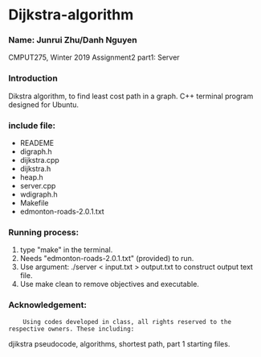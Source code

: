 # Dijkstra-algorithm
### Name: Junrui Zhu/Danh Nguyen
CMPUT275, Winter 2019
Assignment2 part1: Server

### Introduction
Dikstra algorithm, to find least cost path in a graph.
C++ terminal program designed for Ubuntu. 

### include file:      
- READEME
- digraph.h
- dijkstra.cpp
- dijkstra.h
- heap.h
- server.cpp
- wdigraph.h
- Makefile
- edmonton-roads-2.0.1.txt

### Running process:
1. type "make" in the terminal.
2. Needs "edmonton-roads-2.0.1.txt" (provided) to run.
3. Use argument: ./server < input.txt > output.txt to construct output text file.
4. Use make clean to remove objectives and executable.

### Acknowledgement:
		Using codes developed in class, all rights reserved to the respective owners. These including:
djikstra pseudocode, algorithms, shortest path, part 1 starting files.


